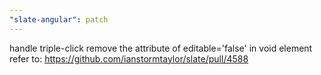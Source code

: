 ```yaml
---
"slate-angular": patch
---
```


handle triple-click
remove the attribute of editable='false' in void element
refer to: 
https://github.com/ianstormtaylor/slate/pull/4588


